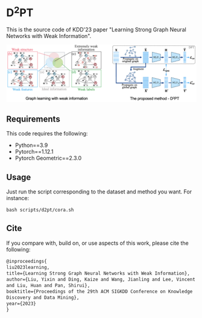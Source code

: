 # D$^2$PT
This is the source code of KDD'23 paper "Learning Strong Graph Neural Networks with Weak Information".

![The proposed framework](framework.png)

## Requirements
This code requires the following:
* Python==3.9
* Pytorch==1.12.1
* Pytorch Geometric==2.3.0

## Usage
Just run the script corresponding to the dataset and method you want. For instance:

```
bash scripts/d2pt/cora.sh
```

## Cite

If you compare with, build on, or use aspects of this work, please cite the following:
```
@inproceedings{
liu2023learning,
title={Learning Strong Graph Neural Networks with Weak Information},
author={Liu, Yixin and Ding, Kaize and Wang, Jianling and Lee, Vincent and Liu, Huan and Pan, Shirui},
booktitle={Proceedings of the 29th ACM SIGKDD Conference on Knowledge Discovery and Data Mining},
year={2023}
}
```
